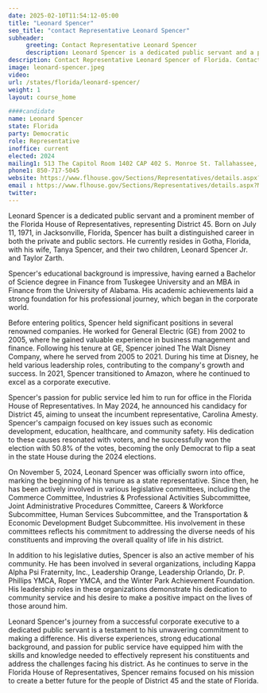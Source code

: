 ```yaml
---
date: 2025-02-10T11:54:12-05:00
title: "Leonard Spencer"
seo_title: "contact Representative Leonard Spencer"
subheader:
     greeting: Contact Representative Leonard Spencer
     description: Leonard Spencer is a dedicated public servant and a prominent member of the Florida House of Representatives, representing District 45. He assumed office on November 5, 2024. His current term ends on November 3, 2026.
description: Contact Representative Leonard Spencer of Florida. Contact information for Leonard Spencer includes email address, phone number, and mailing address.
image: leonard-spencer.jpeg
video:
url: /states/florida/leonard-spencer/
weight: 1
layout: course_home

####candidate
name: Leonard Spencer
state: Florida
party: Democratic
role: Representative
inoffice: current
elected: 2024
mailing1: 513 The Capitol Room 1402 CAP 402 S. Monroe St. Tallahassee, FL 32399-1300
phone1: 850-717-5045
website: https://www.flhouse.gov/Sections/Representatives/details.aspx?MemberId=4915&LegislativeTermId=91/
email : https://www.flhouse.gov/Sections/Representatives/details.aspx?MemberId=4915&LegislativeTermId=91/
twitter: 
---
```

Leonard Spencer is a dedicated public servant and a prominent member of the Florida House of Representatives, representing District 45. Born on July 11, 1971, in Jacksonville, Florida, Spencer has built a distinguished career in both the private and public sectors. He currently resides in Gotha, Florida, with his wife, Tanya Spencer, and their two children, Leonard Spencer Jr. and Taylor Zarth.

Spencer's educational background is impressive, having earned a Bachelor of Science degree in Finance from Tuskegee University and an MBA in Finance from the University of Alabama. His academic achievements laid a strong foundation for his professional journey, which began in the corporate world.

Before entering politics, Spencer held significant positions in several renowned companies. He worked for General Electric (GE) from 2002 to 2005, where he gained valuable experience in business management and finance. Following his tenure at GE, Spencer joined The Walt Disney Company, where he served from 2005 to 2021. During his time at Disney, he held various leadership roles, contributing to the company's growth and success. In 2021, Spencer transitioned to Amazon, where he continued to excel as a corporate executive.

Spencer's passion for public service led him to run for office in the Florida House of Representatives. In May 2024, he announced his candidacy for District 45, aiming to unseat the incumbent representative, Carolina Amesty. Spencer's campaign focused on key issues such as economic development, education, healthcare, and community safety. His dedication to these causes resonated with voters, and he successfully won the election with 50.8% of the votes, becoming the only Democrat to flip a seat in the state House during the 2024 elections.

On November 5, 2024, Leonard Spencer was officially sworn into office, marking the beginning of his tenure as a state representative. Since then, he has been actively involved in various legislative committees, including the Commerce Committee, Industries & Professional Activities Subcommittee, Joint Administrative Procedures Committee, Careers & Workforce Subcommittee, Human Services Subcommittee, and the Transportation & Economic Development Budget Subcommittee. His involvement in these committees reflects his commitment to addressing the diverse needs of his constituents and improving the overall quality of life in his district.

In addition to his legislative duties, Spencer is also an active member of his community. He has been involved in several organizations, including Kappa Alpha Psi Fraternity, Inc., Leadership Orange, Leadership Orlando, Dr. P. Phillips YMCA, Roper YMCA, and the Winter Park Achievement Foundation. His leadership roles in these organizations demonstrate his dedication to community service and his desire to make a positive impact on the lives of those around him.

Leonard Spencer's journey from a successful corporate executive to a dedicated public servant is a testament to his unwavering commitment to making a difference. His diverse experiences, strong educational background, and passion for public service have equipped him with the skills and knowledge needed to effectively represent his constituents and address the challenges facing his district. As he continues to serve in the Florida House of Representatives, Spencer remains focused on his mission to create a better future for the people of District 45 and the state of Florida.
